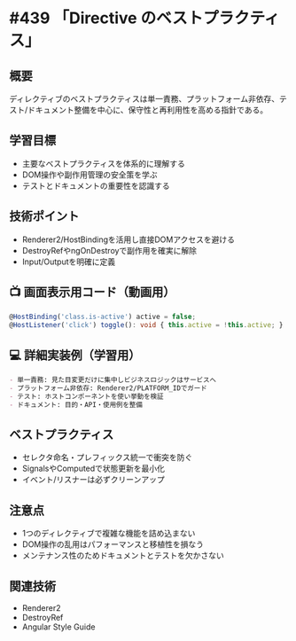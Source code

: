 # #439 「Directive のベストプラクティス」

## 概要
ディレクティブのベストプラクティスは単一責務、プラットフォーム非依存、テスト/ドキュメント整備を中心に、保守性と再利用性を高める指針である。

## 学習目標
- 主要なベストプラクティスを体系的に理解する
- DOM操作や副作用管理の安全策を学ぶ
- テストとドキュメントの重要性を認識する

## 技術ポイント
- Renderer2/HostBindingを活用し直接DOMアクセスを避ける
- DestroyRefやngOnDestroyで副作用を確実に解除
- Input/Outputを明確に定義

## 📺 画面表示用コード（動画用）
```typescript
@HostBinding('class.is-active') active = false;
@HostListener('click') toggle(): void { this.active = !this.active; }
```

## 💻 詳細実装例（学習用）
```markdown
- 単一責務: 見た目変更だけに集中しビジネスロジックはサービスへ
- プラットフォーム非依存: Renderer2/PLATFORM_IDでガード
- テスト: ホストコンポーネントを使い挙動を検証
- ドキュメント: 目的・API・使用例を整備
```

## ベストプラクティス
- セレクタ命名・プレフィックス統一で衝突を防ぐ
- SignalsやComputedで状態更新を最小化
- イベント/リスナーは必ずクリーンアップ

## 注意点
- 1つのディレクティブで複雑な機能を詰め込まない
- DOM操作の乱用はパフォーマンスと移植性を損なう
- メンテナンス性のためドキュメントとテストを欠かさない

## 関連技術
- Renderer2
- DestroyRef
- Angular Style Guide
